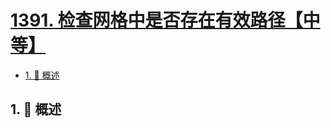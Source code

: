 # [1391. 检查网格中是否存在有效路径【中等】](https://github.com/Tdahuyou/TNotes.leetcode/tree/main/notes/1391.%20%E6%A3%80%E6%9F%A5%E7%BD%91%E6%A0%BC%E4%B8%AD%E6%98%AF%E5%90%A6%E5%AD%98%E5%9C%A8%E6%9C%89%E6%95%88%E8%B7%AF%E5%BE%84%E3%80%90%E4%B8%AD%E7%AD%89%E3%80%91)

<!-- region:toc -->

- [1. 📝 概述](#1--概述)

<!-- endregion:toc -->

## 1. 📝 概述
